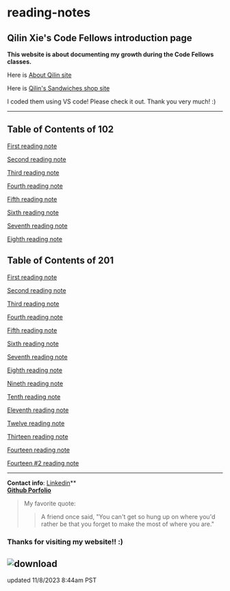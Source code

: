 # reading-notes  

## Qilin Xie's Code Fellows introduction page

**This website is about documenting my growth during the Code Fellows classes.**


Here is [About Qilin site](https://qilinxie02.github.io/repo-new/index.html)

Here is [Qilin's Sandwiches shop site](https://qilinxie02.github.io/lab5new/cookieshopmaterials/index.html)

 I coded them using VS code! Please check it out. Thank you very much! :)

   ----------------------------------

## Table of Contents of 102 
[First reading note](102/class1.md)

[Second reading note](102/class2.md)

[Third reading note](102/class3.md)

[Fourth reading note](102/class4.md)

[Fifth reading note](102/class5.md)

[Sixth reading note](102/class6.md)

[Seventh reading note](102/class7.md)

[Eighth reading note](102/class8.md)

## Table of Contents of 201

[First reading note](201/class1.md)

[Second reading note](201/class2.md)

[Third reading note](201/class3.md)

[Fourth reading note](201/class4.md)

[Fifth reading note](201/class5.md)

[Sixth reading note](201/class6.md)

[Seventh reading note](201/class7.md)

[Eighth reading note](201/class8.md)

[Nineth reading note](201/class9.md)

[Tenth reading note](201/class10.md)

[Eleventh reading note](201/class11.md)

[Twelve reading note](201/class12.md)

[Thirteen reading note](201/class13.md)

[Fourteen reading note](201/class14.md)

[Fourteen #2 reading note](201/Class14:Psychological-Safety.md)

---------------------------------------------

**Contact info**:
[Linkedin](https://www.linkedin.com/in/qilinxie/)**<br>
**[Github Porfolio](https://github.com/QILINXIE02)**

>My favorite quote:
>>A friend once said, "You can't get so hung up on where you'd rather be that you forget to make the most of where you are."

### Thanks for visiting my website!! :) 

## ![download](https://github.com/QILINXIE02/reading-notes/assets/146989043/07563cda-a303-49fa-91a5-070164db4af6)


updated 11/8/2023 8:44am PST


